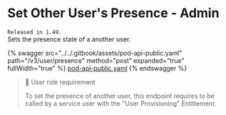 # Set Other User's Presence - Admin

`Released in 1.49.`\
Sets the presence state of a another user.

{% swagger src="../../.gitbook/assets/pod-api-public.yaml" path="/v3/user/presence" method="post" expanded="true" fullWidth="true" %}
[pod-api-public.yaml](../../.gitbook/assets/pod-api-public.yaml)
{% endswagger %}

> 🚧 User role requirement
>
> To set the presence of another user, this endpoint requires to be called by a service user with the "User Provisioning" Entitlement.
